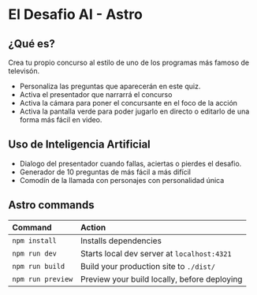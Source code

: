 # El Desafio AI - Astro

## ¿Qué es?
Crea tu propio concurso al estilo de uno de los programas más famoso de televisón.
- Personaliza las preguntas que aparecerán en este quiz. 
- Activa el presentador que narrarrá el concurso
- Activa la cámara para poner el concursante en el foco de la acción
- Activa la pantalla verde para poder jugarlo en directo o editarlo de una forma más fácil en video.

## Uso de Inteligencia Artificial
- Dialogo del presentador cuando fallas, aciertas o pierdes el desafio.
- Generador de 10 preguntas de más fácil a más difícil
- Comodín de la llamada con personajes con personalidad única

## Astro commands

| Command                   | Action                                           |
| :------------------------ | :----------------------------------------------- |
| `npm install`             | Installs dependencies                            |
| `npm run dev`             | Starts local dev server at `localhost:4321`      |
| `npm run build`           | Build your production site to `./dist/`          |
| `npm run preview`         | Preview your build locally, before deploying     |